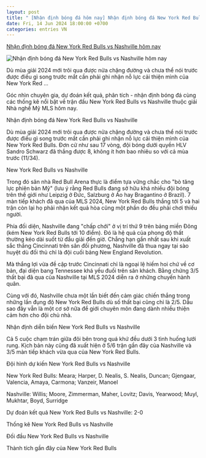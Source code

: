 ```yaml
---
layout: post
title: " [Nhận định bóng đá hôm nay] Nhận định bóng đá New York Red Bulls vs Nashville hôm nay"
date: Fri, 14 Jun 2024 18:00:00 +0700
categories: entries VN
---
```

[Nhận định bóng đá New York Red Bulls vs Nashville hôm nay](https://bongda24h.vn/nhan-dinh-bong-da/du-doan-new-york-red-bulls-vs-nashville-hom-nay-344-390451.html)

![Nhận định bóng đá New York Red Bulls vs Nashville hôm nay](https://static.bongda24h.vn/medias/standard/2024/06/14/nhan-dinh-bong-da-du-doan-new-york-red-bulls-vs-nashville-nha-nghe-my-mls-hom-nay-1406151711.jpg)

Dù mùa giải 2024 mới trôi qua được nửa chặng đường và chưa thể nói trước được điều gì song trước mắt cần phải ghi nhận nỗ lực cải thiện mình của New York Red ...

Góc nhìn chuyên gia, dự đoán kết quả, phân tích - nhận định bóng đá cùng các thống kê nổi bật về trận đấu New York Red Bulls vs Nashville thuộc giải Nhà nghề Mỹ MLS hôm nay.

Nhận định bóng đá New York Red Bulls vs Nashville

Dù mùa giải 2024 mới trôi qua được nửa chặng đường và chưa thể nói trước được điều gì song trước mắt cần phải ghi nhận nỗ lực cải thiện mình của New York Red Bulls. Đơn cử như sau 17 vòng, đội bóng dưới quyền HLV Sandro Schwarz đã thắng được 8, không ít hơn bao nhiêu so với cả mùa trước (11/34).

New York Red Bulls vs Nashville

Trong đó sân nhà Red Bull Arena thực là điểm tựa vững chắc cho "bò tăng lực phiên bản Mỹ" (lưu ý rằng Red Bulls đang sở hữu khá nhiều đội bóng trên thế giới như Leipzig ở Đức, Salzburg ở Áo hay Bragantino ở Brazil). 7 màn tiếp khách đã qua của MLS 2024, New York Red Bulls thắng tới 5 và hai trận còn lại họ phải nhận kết quả hòa cũng một phần do đều phải chơi thiếu người.

Phía đối diện, Nashville đang "chấp chới" ở vị trí thứ 9 trên bảng miền Đông (kém New York Red Bulls tới 10 điểm). Đó là hệ quả của phong độ thất thường kéo dài suốt từ đầu giải đến giờ. Chẳng hạn gần nhất sau khi xuất sắc thắng Cincinnati trên sân đối phương, Nashville đã thua ngay tại sào huyệt dù đối thủ chỉ là đội cuối bảng New England Revolution.

Mà thắng lợi vừa đề cập trước Cincinnati chỉ là ngoại lệ hiếm hoi chứ về cơ bản, đại diện bang Tennessee khá yếu đuối trên sân khách. Bằng chứng 3/5 thất bại đã qua của Nashville tại MLS 2024 diễn ra ở những chuyến hành quân.

Cùng với đó, Nashville chưa một lần biết đến cảm giác chiến thắng trong những lần đụng độ New York Red Bulls dù số thất bại cũng chỉ là 2/5. Dẫu sao đây vẫn là một cơ sở nữa để giới chuyên môn đang dành nhiều thiện cảm hơn cho đội chủ nhà.

Nhận định diễn biến New York Red Bulls vs Nashville

Cả 5 cuộc chạm trán giữa đôi bên trong quá khứ đều dưới 3 tình huống lưới rung. Kịch bản này cũng đã xuất hiện ở 5/6 trận gần đây của Nashville và 3/5 màn tiếp khách vừa qua của New York Red Bulls.

Đội hình dự kiến New York Red Bulls vs Nashville

New York Red Bulls: Meara; Harper, D. Nealis, S. Nealis, Duncan; Gjengaar, Valencia, Amaya, Carmona; Vanzeir, Manoel

Nashville: Willis; Moore, Zimmerman, Maher, Lovitz; Davis, Yearwood; Muyl, Mukhtar, Boyd, Surridge

Dự đoán kết quả New York Red Bulls vs Nashville: 2-0

Thống kê New York Red Bulls vs Nashville

Đối đầu New York Red Bulls vs Nashville

Thành tích gần đây của New York Red Bulls

